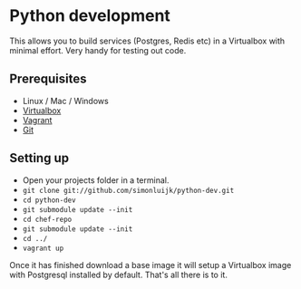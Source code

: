 Python development
==================

This allows you to build services (Postgres, Redis etc) in a Virtualbox with
minimal effort. Very handy for testing out code.

Prerequisites
-------------

* Linux / Mac / Windows
* [Virtualbox][vbox]
* [Vagrant][vagrant]
* [Git][git]

Setting up
----------

* Open your projects folder in a terminal.
* `git clone git://github.com/simonluijk/python-dev.git`
* `cd python-dev`
* `git submodule update --init`
* `cd chef-repo`
* `git submodule update --init`
* `cd ../`
* `vagrant up`

Once it has finished download a base image it will setup a Virtualbox image
with Postgresql installed by default. That's all there is to it.

[vbox]: https://www.virtualbox.org/
[vagrant]: http://www.vagrantup.com/
[git]: http://git-scm.com/
